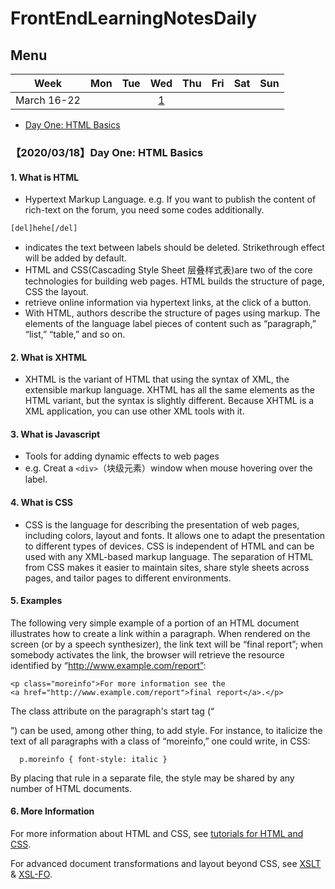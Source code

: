 # FrontEndLearningNotesDaily
## Menu 

Week | Mon | Tue | Wed | Thu | Fri | Sat | Sun  
:-: | :-: | :-: | :-: | :-: | :-: | :-: | :-:
March 16-22  | | | [1](https://github.com/vivi3nli/LeetCodeDaily#20180613%E9%A2%98%E7%9B%AE)|||||

- [Day One: HTML Basics](https://github.com/YuuSUN/FrontEndLearningNotesDaily/blob/master/README.md#20200318day-one-html-basics)



### 【2020/03/18】Day One: HTML Basics
#### 1. What is HTML  

- Hypertext Markup Language. e.g. If you want to publish the content of rich-text on the forum, you need some codes additionally. 

```html
[del]hehe[/del]
``` 
- indicates the text between labels should be deleted. Strikethrough effect will be added by default. 
- HTML and CSS(Cascading Style Sheet 层叠样式表)are two of the core technologies for building web pages. HTML builds the structure of page, CSS the layout. 
- retrieve online information via hypertext links, at the click of a button.
- With HTML, authors describe the structure of pages using markup. The elements of the language label pieces of content such as “paragraph,” “list,” “table,” and so on.

#### 2. What is XHTML
- XHTML is the variant of HTML that using the syntax of XML, the extensible markup language. XHTML has all the same elements as the HTML variant, but the syntax is slightly different. Because XHTML is a XML application, you can use other XML tools with it.

#### 3. What is Javascript 
- Tools for adding dynamic effects to web pages
- e.g. Creat a ```<div>```（块级元素）window when mouse hovering over the label.

#### 4. What is CSS
- CSS is the language for describing the presentation of web pages, including colors, layout and fonts. It allows one to adapt the presentation to different types of devices. CSS is independent of HTML and can be used with any XML-based markup language. The separation of HTML from CSS makes it easier to maintain sites, share style sheets across pages, and tailor pages to different environments.

#### 5. Examples
The following very simple example of a portion of an HTML document illustrates how to create a link within a paragraph. When rendered on the screen (or by a speech synthesizer), the link text will be “final report”; when somebody activates the link, the browser will retrieve the resource identified by “http://www.example.com/report”:
```
<p class="moreinfo">For more information see the
<a href="http://www.example.com/report">final report</a>.</p>
``` 
The class attribute on the paragraph's start tag (“<p>”) can be used, among other thing, to add style. For instance, to italicize the text of all paragraphs with a class of “moreinfo,” one could write, in CSS:    

``` 
  p.moreinfo { font-style: italic }
``` 
By placing that rule in a separate file, the style may be shared by any number of HTML documents.

#### 6. More Information
For more information about HTML and CSS, see [tutorials for HTML and CSS](https://www.w3.org/2002/03/tutorials.html#webdesign_htmlcss).  

For advanced document transformations and layout beyond CSS, see [XSLT](https://www.w3.org/standards/xml/transformation) & [XSL-FO](https://www.w3.org/standards/xml/publishing).

